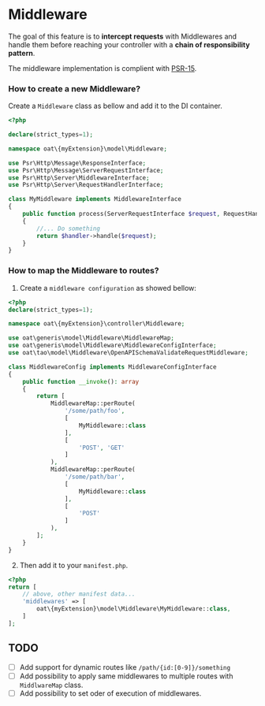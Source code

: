 # Middleware

The goal of this feature is to **intercept requests** with Middlewares and 
handle them before reaching your controller with a **chain of responsibility pattern**.

The middleware implementation is complient with [PSR-15](https://www.php-fig.org/psr/psr-15/).

### How to create a new Middleware?

Create a `Middleware` class as bellow and add it to the DI container.

```php
<?php

declare(strict_types=1);

namespace oat\{myExtension}\model\Middleware;

use Psr\Http\Message\ResponseInterface;
use Psr\Http\Message\ServerRequestInterface;
use Psr\Http\Server\MiddlewareInterface;
use Psr\Http\Server\RequestHandlerInterface;

class MyMiddleware implements MiddlewareInterface
{
    public function process(ServerRequestInterface $request, RequestHandlerInterface $handler): ResponseInterface
    {
        //... Do something
        return $handler->handle($request);
    }
}
```

### How to map the Middleware to routes?

1) Create a `middleware configuration` as showed bellow:

```php
<?php
declare(strict_types=1);

namespace oat\{myExtension}\controller\Middleware;

use oat\generis\model\Middleware\MiddlewareMap;
use oat\generis\model\Middleware\MiddlewareConfigInterface;
use oat\tao\model\Middleware\OpenAPISchemaValidateRequestMiddleware;

class MiddlewareConfig implements MiddlewareConfigInterface
{
    public function __invoke(): array
    {
        return [
            MiddlewareMap::perRoute(
                '/some/path/foo',
                [
                    MyMiddleware::class
                ],
                [
                    'POST', 'GET'
                ]
            ),
            MiddlewareMap::perRoute(
                '/some/path/bar',
                [
                    MyMiddleware::class
                ],
                [
                    'POST'
                ]
            ),
        ];
    }
}
```

2) Then add it to your `manifest.php`.

```php
<?php
return [
    // above, other manifest data...
    'middlewares' => [
        oat\{myExtension}\model\Middleware\MyMiddleware::class,
    ]
];
```

## TODO

- [ ] Add support for dynamic routes like `/path/{id:[0-9]}/something`
- [ ] Add possibility to apply same middlewares to multiple routes with `MiddlwareMap` class.
- [ ] Add possibility to set oder of execution of middlewares.